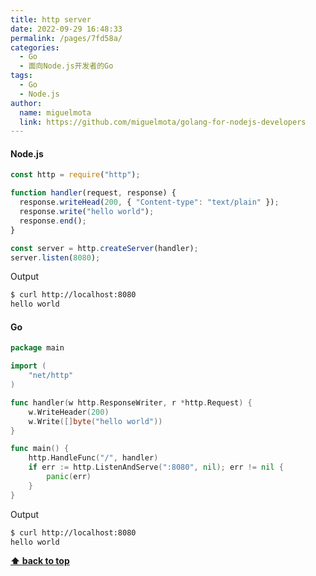 ```yaml
---
title: http server
date: 2022-09-29 16:48:33
permalink: /pages/7fd58a/
categories:
  - Go
  - 面向Node.js开发者的Go
tags:
  - Go
  - Node.js
author:
  name: miguelmota
  link: https://github.com/miguelmota/golang-for-nodejs-developers
---
```


#### Node.js

```js
const http = require("http");

function handler(request, response) {
  response.writeHead(200, { "Content-type": "text/plain" });
  response.write("hello world");
  response.end();
}

const server = http.createServer(handler);
server.listen(8080);
```

Output

```bash
$ curl http://localhost:8080
hello world
```

#### Go

```go
package main

import (
	"net/http"
)

func handler(w http.ResponseWriter, r *http.Request) {
	w.WriteHeader(200)
	w.Write([]byte("hello world"))
}

func main() {
	http.HandleFunc("/", handler)
	if err := http.ListenAndServe(":8080", nil); err != nil {
		panic(err)
	}
}
```

Output

```bash
$ curl http://localhost:8080
hello world
```

**[⬆ back to top](#contents)**
